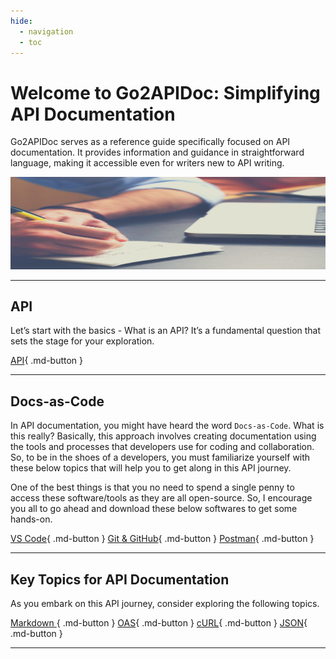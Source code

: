 ```yaml
---
hide:
  - navigation
  - toc
---
```


# Welcome to Go2APIDoc: Simplifying API Documentation

Go2APIDoc serves as a reference guide specifically focused on API documentation. It provides information and guidance in straightforward language, making it accessible even for writers new to API writing.

![doc-image](./img/home_page_img.png)

<hr>

## API

Let’s start with the basics - What is an API? It’s a fundamental question that sets the stage for your exploration.

[API](./API/apiOverview.md){ .md-button }

<hr>

## Docs-as-Code

In API documentation, you might have heard the word `Docs-as-Code`. What is this really? Basically, this approach involves creating documentation using the tools and processes that developers use for coding and collaboration. So, to be in the shoes of a developers, you must familiarize yourself with these below topics that will help you to get along in this API journey.

One of the best things is that you no need to spend a single penny to access these software/tools as they are all open-source. So, I encourage you all to go ahead and download these below softwares to get some hands-on.

[VS Code](./Docs-as-Code/VS-Code.md){ .md-button }
[Git & GitHub](./Docs-as-Code/Git-GitHub.md){ .md-button }
[Postman](./Docs-as-Code/Postman.md){ .md-button }

<hr>

## Key Topics for API Documentation

As you embark on this API journey, consider exploring the following topics.

[Markdown ](./API%20Docs/Markdown.md){ .md-button }
[OAS](./API%20Docs/OepnAPISpec.md){ .md-button }
[cURL](./API%20Docs/cURL.md){ .md-button }
[JSON](./API%20Docs/JSON.md){ .md-button }

---
